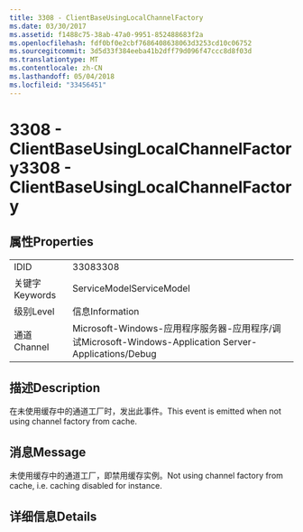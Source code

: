 ```yaml
---
title: 3308 - ClientBaseUsingLocalChannelFactory
ms.date: 03/30/2017
ms.assetid: f1488c75-38ab-47a0-9951-852488683f2a
ms.openlocfilehash: fdf0bf0e2cbf7686408638063d3253cd10c06752
ms.sourcegitcommit: 3d5d33f384eeba41b2dff79d096f47ccc8d8f03d
ms.translationtype: MT
ms.contentlocale: zh-CN
ms.lasthandoff: 05/04/2018
ms.locfileid: "33456451"
---
```

# <a name="3308---clientbaseusinglocalchannelfactory"></a><span data-ttu-id="87de2-102">3308 - ClientBaseUsingLocalChannelFactory</span><span class="sxs-lookup"><span data-stu-id="87de2-102">3308 - ClientBaseUsingLocalChannelFactory</span></span>
## <a name="properties"></a><span data-ttu-id="87de2-103">属性</span><span class="sxs-lookup"><span data-stu-id="87de2-103">Properties</span></span>  
  
|||  
|-|-|  
|<span data-ttu-id="87de2-104">ID</span><span class="sxs-lookup"><span data-stu-id="87de2-104">ID</span></span>|<span data-ttu-id="87de2-105">3308</span><span class="sxs-lookup"><span data-stu-id="87de2-105">3308</span></span>|  
|<span data-ttu-id="87de2-106">关键字</span><span class="sxs-lookup"><span data-stu-id="87de2-106">Keywords</span></span>|<span data-ttu-id="87de2-107">ServiceModel</span><span class="sxs-lookup"><span data-stu-id="87de2-107">ServiceModel</span></span>|  
|<span data-ttu-id="87de2-108">级别</span><span class="sxs-lookup"><span data-stu-id="87de2-108">Level</span></span>|<span data-ttu-id="87de2-109">信息</span><span class="sxs-lookup"><span data-stu-id="87de2-109">Information</span></span>|  
|<span data-ttu-id="87de2-110">通道</span><span class="sxs-lookup"><span data-stu-id="87de2-110">Channel</span></span>|<span data-ttu-id="87de2-111">Microsoft-Windows-应用程序服务器-应用程序/调试</span><span class="sxs-lookup"><span data-stu-id="87de2-111">Microsoft-Windows-Application Server-Applications/Debug</span></span>|  
  
## <a name="description"></a><span data-ttu-id="87de2-112">描述</span><span class="sxs-lookup"><span data-stu-id="87de2-112">Description</span></span>  
 <span data-ttu-id="87de2-113">在未使用缓存中的通道工厂时，发出此事件。</span><span class="sxs-lookup"><span data-stu-id="87de2-113">This event is emitted when not using channel factory from cache.</span></span>  
  
## <a name="message"></a><span data-ttu-id="87de2-114">消息</span><span class="sxs-lookup"><span data-stu-id="87de2-114">Message</span></span>  
 <span data-ttu-id="87de2-115">未使用缓存中的通道工厂，即禁用缓存实例。</span><span class="sxs-lookup"><span data-stu-id="87de2-115">Not using channel factory from cache, i.e. caching disabled for instance.</span></span>  
  
## <a name="details"></a><span data-ttu-id="87de2-116">详细信息</span><span class="sxs-lookup"><span data-stu-id="87de2-116">Details</span></span>
